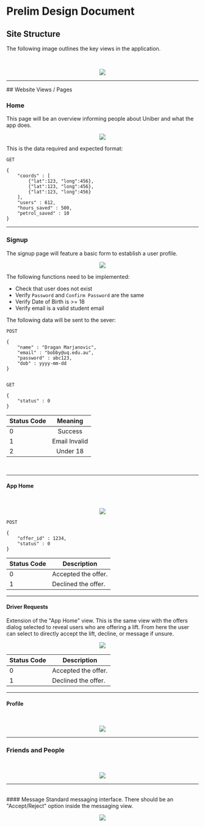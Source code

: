 # Prelim Design Document

## Site Structure
The following image outlines the key views in the application.

<br>
<p align="center">
<img src="sitemap.png">
</p>

<hr>
## Website Views / Pages

### Home
This page will be an overview informing people about Uniber and what the app does.
<br>
<p align="center">
<img src="home.png">
</p>
This is the data required and expected format:

```
GET 

{
    "coords" : [
        {"lat":123, "long":456},
        {"lat":123, "long":456},
        {"lat":123, "long":456}
    ],
    "users" : 612,
    "hours_saved" : 500,
    "petrol_saved" : 10
}
```

<hr>



### Signup
The signup page will feature a basic form to establish a user profile.
<br>
<p align="center">
<img src="signup.png">
</p>
The following functions need to be implemented:

+ Check that user does not exist
+ Verify `Password` and `Confirm Password` are the same
+ Verify Date of Birth is >= 18
+ Verify email is a valid student email

The following data will be sent to the sever:
 
 
```
POST

{
	"name" : "Dragan Marjanovic",
	"email" : "bobby@uq.edu.au",
	"password" : abc123,
	"dob" : yyyy-mm-dd
}


GET

{
	"status" : 0
}

```

| Status Code  | Meaning       |
| ----- |:-------------:|
| 0     | Success 		 |
| 1     | Email Invalid |
| 2     | Under 18      |

<br>
<hr>

#### App Home

<br>
<p align="center">
<img src="apphome.png">
</p>

```
POST

{
	"offer_id" : 1234,
	"status" : 0
}
```

Status Code | Description
------------|------------
0| Accepted the offer.
1| Declined the offer.
<hr>


#### Driver Requests
Extension of the "App Home" view. This is the same view with the offers dialog selected to reveal users who are offering a lift. From here the user can select to directly accept the lift, decline, or message if unsure.
<br>
<p align="center">
<img src="driverequests.png">
</p>



Status Code | Description
------------|------------
0           | Accepted the offer.
1| Declined the offer.

<hr>


#### Profile

<br>
<p align="center">
<img src="profile.png">
</p><hr>



### Friends and People

<br>
<p align="center">
<img src="findpeople.png">
</p><hr>

<br>
#### Message
Standard messaging interface. There should be an "Accept/Reject" option inside the messaging view.

<p align="center">
<img src="message.png">
</p>